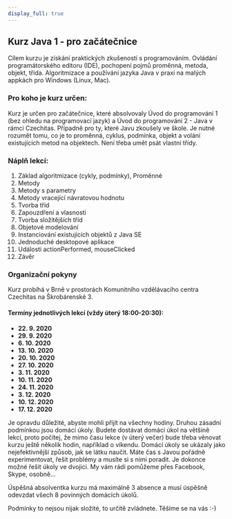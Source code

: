 ```yaml
---
display_full: true
---
```

Kurz Java 1 - pro začátečnice
---------------------------------------------------

Cílem kurzu je získání praktických zkušeností s programováním. Ovládání programátorského editoru (IDE), pochopení pojmů proměnná, metoda, objekt, třída. Algoritmizace a používání jazyka Java v praxi na malých appkách pro Windows (Linux, Mac).

### Pro koho je kurz určen:

Kurz je určen pro začátečnice, které absolvovaly Úvod do programování 1 (bez ohledu na programovací jazyk) a Úvod do programování 2 - Java v rámci Czechitas. Případně pro ty, které Javu zkoušely ve škole. Je nutné rozumět tomu, co je to proměnná, cyklus, podmínka, objekt a volání existujících metod na objektech. Není třeba umět psát vlastní třídy.


### Náplň lekcí:

1. Základ algoritmizace (cykly, podmínky), Proměnné
2. Metody
3. Metody s parametry
4. Metody vracející návratovou hodnotu
5. Tvorba tříd
6. Zapouzdření a vlasnosti
7. Tvorba složitějších tříd
8. Objetové modelování
9. Instanciování existujících objektů z Java SE
10. Jednoduché desktopové aplikace
11. Události actionPerformed, mouseClicked
12. Závěr


### Organizační pokyny

Kurz probíhá v Brně v prostorách Komunitního vzdělávacího centra Czechitas na Škrobárenské 3.<br/>


#### Termíny jednotlivých lekcí (vždy úterý 18:00-20:30):

* **22. 9. 2020**
* **29. 9. 2020**
* **6. 10. 2020**
* **13. 10. 2020**
* **20. 10. 2020**
* **27. 10. 2020**
* **3. 11. 2020**
* **10. 11. 2020**
* **24. 11. 2020**
* **3. 12. 2020**
* **10. 12. 2020**
* **17. 12. 2020**


Je opravdu důležité, abyste mohli přijít na všechny hodiny.
Druhou zásadní podmínkou jsou domácí úkoly.
Budete dostávat domácí úkol na většině lekcí,
proto počítej, že mimo času lekce (v úterý večer)
bude třeba věnovat kurzu ještě několik hodin, například o víkendu.
Domácí úkoly se ukázaly jako nejefektivnější způsob,
jak se látku naučit. Máte čas s Javou pořádně experimentovat,
řešit problémy a musíte si s nimi poradit.
Je dokonce možné řešit úkoly ve dvojici.
My vám rádi pomůžeme přes Facebook, Skype, osobně...

Úspěšná absolventka kurzu má maximálně 3 absence
a musí úspěšně odevzdat všech 8 povinných domácích úkolů.

Podmínky to nejsou nijak složité, to určitě zvládnete. Těšíme se na vás :-)
